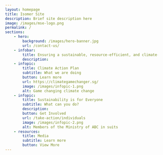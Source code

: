 ```yaml
---
layout: homepage
title: Isomer Site
description: Brief site description here
image: /images/mse-logo.png
permalink: /
sections:
    - hero:
        background: /images/hero-banner.jpg 
        url: /contact-us/
    - infobar:
        title: Ensuring a sustainable, resource-efficient, and climate-resilient Singapore
        description:  
    - infopic:
        title: Climate Action Plan
        subtitle: What we are doing
        button: Learn more
        url: https://climategamechanger.sg/
        image: /images/infopic-1.png
        alt: Game changing climate change
    - infopic:
        title: Sustainability is for Everyone
        subtitle: What can you do?
        description: 
        button: Get Involved
        url: /take-action/individuals
        image: /images/infopic-2.png
        alt: Members of the Ministry of ABC in suits
    - resources:
        title: Media
        subtitle: Learn more
        button: View More
---
```

